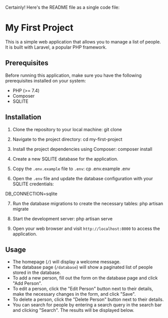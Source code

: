 Certainly! Here's the README file as a single code file:


# My First Project 

This is a simple web application that allows you to manage a list of people. It is built with Laravel, a popular PHP framework.

## Prerequisites

Before running this application, make sure you have the following prerequisites installed on your system:

- PHP (>= 7.4)
- Composer
- SQLITE

## Installation

1. Clone the repository to your local machine:
git clone <repository-url>



2. Navigate to the project directory:
cd my-first-project



3. Install the project dependencies using Composer:
composer install



4. Create a new SQLITE database for the application.

5. Copy the `.env.example` file to `.env`:
cp .env.example .env


6. Open the `.env` file and update the database configuration with your SQLITE credentials:

DB_CONNECTION=sqlite




7. Run the database migrations to create the necessary tables:
php artisan migrate



8. Start the development server:
php artisan serve



9. Open your web browser and visit `http://localhost:8000` to access the application.

## Usage

- The homepage (`/`) will display a welcome message.
- The database page (`/database`) will show a paginated list of people stored in the database.
- To add a new person, fill out the form on the database page and click "Add Person".
- To edit a person, click the "Edit Person" button next to their details, make the necessary changes in the form, and click "Save".
- To delete a person, click the "Delete Person" button next to their details.
- You can search for people by entering a search query in the search bar and clicking "Search". The results will be displayed below.
